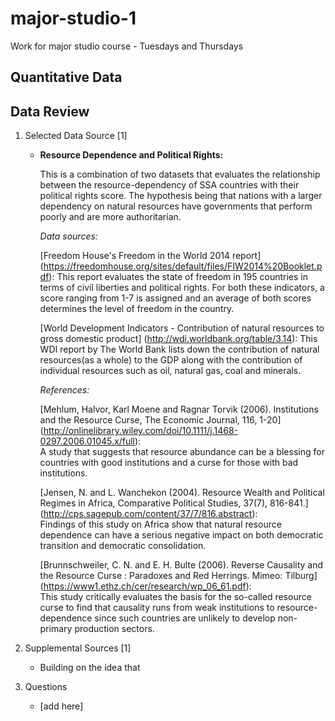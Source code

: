 # major-studio-1
Work for major studio course - Tuesdays and Thursdays

## Quantitative Data

## Data Review

1. Selected Data Source [1]
    -  **Resource Dependence and Political Rights:**  

       This is a combination of two datasets that evaluates the relationship between the resource-dependency of SSA countries with their political rights score. The hypothesis being that nations with a larger dependency on natural resources have governments that perform poorly and are more authoritarian.

       *Data sources:*
       
       [Freedom House's Freedom in the World 2014 report] (https://freedomhouse.org/sites/default/files/FIW2014%20Booklet.pdf): This report evaluates the state of freedom in 195 countries in terms of civil liberties and political rights. For both these indicators, a score ranging from 1-7 is assigned and an average of both scores determines the level of freedom in the country. 
            
       [World Development Indicators - Contribution of natural resources to gross domestic product] (http://wdi.worldbank.org/table/3.14): This WDI report by The World Bank lists down the contribution of natural resources(as a whole) to the GDP along with the contribution of individual resources such as oil, natural gas, coal and minerals.
       
       *References:*
       
       [Mehlum, Halvor, Karl Moene and Ragnar Torvik (2006). Institutions and the Resource Curse, The Economic Journal, 116, 1-20] (http://onlinelibrary.wiley.com/doi/10.1111/j.1468-0297.2006.01045.x/full):  
       A study that suggests that resource abundance can be a blessing for countries with good institutions and a curse for those with bad institutions.
       
       [Jensen, N. and L. Wanchekon (2004). Resource Wealth and Political Regimes in Africa, Comparative Political Studies, 37(7), 816-841.] (http://cps.sagepub.com/content/37/7/816.abstract):  
       Findings of this study on Africa show that natural resource dependence can have a serious negative impact on both democratic transition and democratic consolidation.
       
       [Brunnschweiler, C. N. and E. H. Bulte (2006). Reverse Causality and the Resource Curse : Paradoxes and Red Herrings. Mimeo: Tilburg] (https://www1.ethz.ch/cer/research/wp_06_61.pdf):  
       This study critically evaluates the basis for the so-called resource curse to find that causality runs from weak institutions to resource-dependence since such countries are unlikely to develop non-primary production sectors.
       


2. Supplemental Sources [1]
    - Building on the idea that 
3. Questions
    - [add here]
